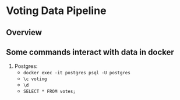 # Voting Data Pipeline

## Overview

## Some commands interact with data in docker

1. Postgres:
   - `docker exec -it postgres psql -U postgres`
   - `\c voting`
   - `\d`
   - `SELECT * FROM votes;`